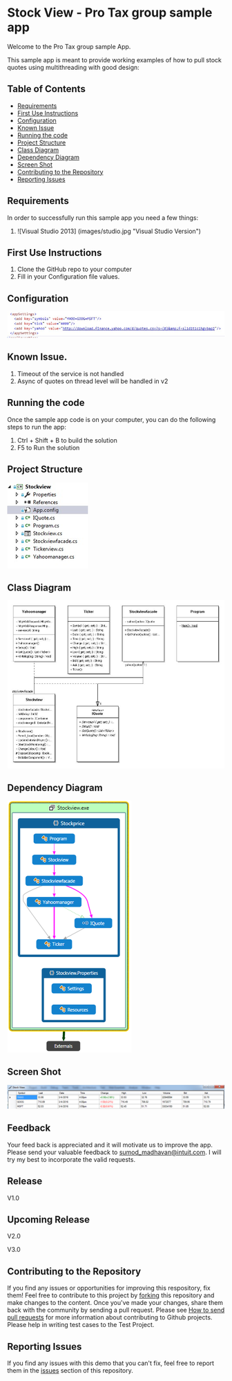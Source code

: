 Stock View - Pro Tax group sample app 
=====================================

<p>Welcome to the Pro Tax group sample App.</p>
<p>This sample app is meant to provide working examples of how to pull stock quotes using multithreading with good design:</p>



## Table of Contents

* [Requirements](#requirements)
* [First Use Instructions](#first-use-instructions)
* [Configuration](#configuration)
* [Known Issue](#known-issue)
* [Running the code](#running-the-code)
* [Project Structure](#project-structure)
* [Class Diagram](#class-diagram)
* [Dependency Diagram](#dependency-diagram)
* [Screen Shot](#screenshot-diagram)
* [Contributing to the Repository](#contributing-to-the-repository)
* [Reporting Issues](#reporting-issues)

## Requirements

In order to successfully run this sample app you need a few things:

1. ![Visual Studio 2013] (images/studio.jpg "Visual Studio Version")

 
## First Use Instructions

1. Clone the GitHub repo to your computer
2. Fill in your Configuration file values.


## Configuration

![Alt text](images/config.jpg "Configurations")


## Known Issue.

1. Timeout of the service is not handled
2. Async of quotes on thread level will be handled in v2


## Running the code

Once the sample app code is on your computer, you can do the following steps to run the app:

1. Ctrl + Shift + B to build the solution</li>
2. F5 to Run the solution</li>



## Project Structure

![Alt text](images/project.jpg "Project Structure")


## Class Diagram

![Alt text](images/Class.jpg "Class Diagram")


## Dependency Diagram

![Alt text](images/dependency.png "Dependency Diagram")


## Screen Shot 
![Alt text](images/stock.png "Screen Shot")


## Feedback

Your feed back is appreciated and it will motivate us to improve the app. Please send your valuable feedback to sumod_madhavan@intuit.com. I will try my best to incorporate the valid requests.

## Release

 V1.0 

## Upcoming Release

 V2.0 
 
 V3.0
 
 
## Contributing to the Repository ###

If you find any issues or opportunities for improving this respository, fix them!  Feel free to contribute to this project by [forking](http://help.github.com/fork-a-repo/) this repository and make changes to the content.  Once you've made your changes, share them back with the community by sending a pull request. Please see [How to send pull requests](http://help.github.com/send-pull-requests/) for more information about contributing to Github projects. Please help in writing test cases to the Test Project.

## Reporting Issues ###

If you find any issues with this demo that you can't fix, feel free to report them in the [issues](https://github.com/IntuitDeveloper/SampleApp-TimeTracking_Invoicing-DotNet/issues) section of this repository.


